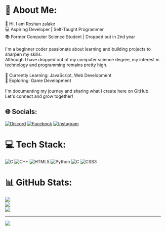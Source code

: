 # 💫 About Me:
👋 Hi, I am  Roshan zalake<br>💻 Aspiring Developer | Self-Taught Programmer<br>📚 Former Computer Science Student | Dropped out in 2nd year<br><br>I'm a beginner coder passionate about learning and building projects to sharpen my skills. <br>Although I have dropped out of my computer science degree, my interest in technology and programming remains pretty high.<br><br>🌱 Currently Learning: JavaScript, Web Development<br>🚀 Exploring: Game Development<br><br>I'm documenting my journey and sharing what I create here on GitHub. <br>Let's connect and grow together!


## 🌐 Socials:
[![Discord](https://img.shields.io/badge/Discord-%237289DA.svg?logo=discord&logoColor=white)](https://discord.gg/Brago) [![Facebook](https://img.shields.io/badge/Facebook-%231877F2.svg?logo=Facebook&logoColor=white)](https://facebook.com/https://www.facebook.com/search/top?q=roshan%20zalake) [![Instagram](https://img.shields.io/badge/Instagram-%23E4405F.svg?logo=Instagram&logoColor=white)](https://instagram.com/https://www.instagram.com/roshan__zalake/?hl=en) 

# 💻 Tech Stack:
![C](https://img.shields.io/badge/c-%2300599C.svg?style=for-the-badge&logo=c&logoColor=white) ![C++](https://img.shields.io/badge/c++-%2300599C.svg?style=for-the-badge&logo=c%2B%2B&logoColor=white) ![HTML5](https://img.shields.io/badge/html5-%23E34F26.svg?style=for-the-badge&logo=html5&logoColor=white) ![Python](https://img.shields.io/badge/python-3670A0?style=for-the-badge&logo=python&logoColor=ffdd54) ![C](https://img.shields.io/badge/c-%2300599C.svg?style=for-the-badge&logo=c&logoColor=white) ![CSS3](https://img.shields.io/badge/css3-%231572B6.svg?style=for-the-badge&logo=css3&logoColor=white)
# 📊 GitHub Stats:
![](https://github-readme-stats.vercel.app/api?username=Roshanzalake&theme=shadow_blue&hide_border=false&include_all_commits=false&count_private=false)<br/>
![](https://github-readme-streak-stats.herokuapp.com/?user=Roshanzalake&theme=shadow_blue&hide_border=false)<br/>
![](https://github-readme-stats.vercel.app/api/top-langs/?username=Roshanzalake&theme=shadow_blue&hide_border=false&include_all_commits=false&count_private=false&layout=compact)

---
[![](https://visitcount.itsvg.in/api?id=Roshanzalake&icon=0&color=4)](https://visitcount.itsvg.in)

<!-- Proudly created with GPRM ( https://gprm.itsvg.in ) -->
